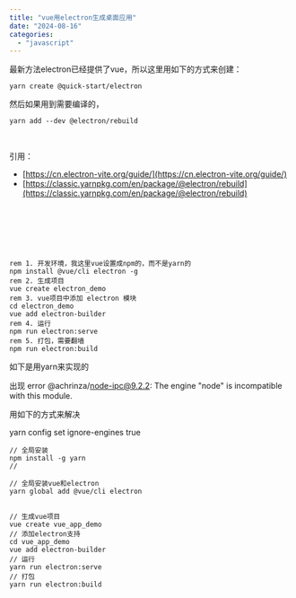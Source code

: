 ```yaml
---
title: "vue用electron生成桌面应用"
date: "2024-08-16"
categories: 
  - "javascript"
---
```


最新方法electron已经提供了vue，所以这里用如下的方式来创建：

```
yarn create @quick-start/electron
```

然后如果用到需要编译的，

```
yarn add --dev @electron/rebuild
```

 

引用：

- [https://cn.electron-vite.org/guide/](https://cn.electron-vite.org/guide/)
- [https://classic.yarnpkg.com/en/package/@electron/rebuild](https://classic.yarnpkg.com/en/package/@electron/rebuild)

 

 

 

```
rem 1. 开发环境，我这里vue设置成npm的，而不是yarn的
npm install @vue/cli electron -g
rem 2. 生成项目
vue create electron_demo
rem 3. vue项目中添加 electron 模块
cd electron_demo
vue add electron-builder
rem 4. 运行
npm run electron:serve
rem 5. 打包，需要翻墙
npm run electron:build
```

如下是用yarn来实现的

出现 error @achrinza/node-ipc@9.2.2: The engine "node" is incompatible with this module.

用如下的方式来解决

yarn config set ignore-engines true

```
// 全局安装
npm install -g yarn
// 

// 全局安装vue和electron
yarn global add @vue/cli electron


// 生成vue项目
vue create vue_app_demo
// 添加electron支持
cd vue_app_demo
vue add electron-builder
// 运行
yarn run electron:serve
// 打包
yarn run electron:build
```
